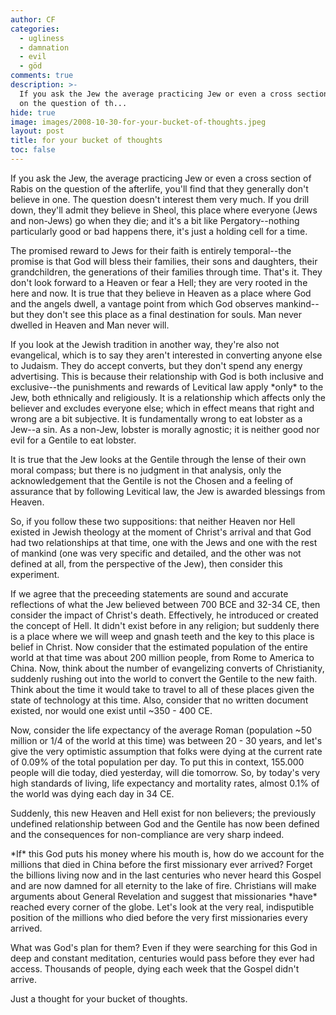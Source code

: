 ```yaml
---
author: CF
categories:
  - ugliness
  - damnation
  - evil
  - göd
comments: true
description: >-
  If you ask the Jew the average practicing Jew or even a cross section of Rabis
  on the question of th...
hide: true
image: images/2008-10-30-for-your-bucket-of-thoughts.jpeg
layout: post
title: for your bucket of thoughts
toc: false
---
```

    
If you ask the Jew, the average practicing Jew or even a cross section of Rabis on the question of the afterlife, you'll find that they generally don't believe in one. The question doesn't interest them very much. If you drill down, they'll admit they believe in Sheol, this place where everyone (Jews and non-Jews) go when they die; and it's a bit like Pergatory--nothing particularly good or bad happens there, it's just a holding cell for a time.    
    
The promised reward to Jews for their faith is entirely temporal--the promise is that God will bless their families, their sons and daughters, their grandchildren, the generations of their families through time. That's it. They don't look forward to a Heaven or fear a Hell; they are very rooted in the here and now. It is true that they believe in Heaven as a place where God and the angels dwell, a vantage point from which God observes mankind--but they don't see this place as a final destination for souls. Man never dwelled in Heaven and Man never will.    
    
If you look at the Jewish tradition in another way, they're also not evangelical, which is to say they aren't interested in converting anyone else to Judaism. They do accept converts, but they don't spend any energy advertising. This is because their relationship with God is both inclusive and exclusive--the punishments and rewards of Levitical law apply \*only\* to the Jew, both ethnically and religiously. It is a relationship which affects only the believer and excludes everyone else; which in effect means that right and wrong are a bit subjective. It is fundamentally wrong to eat lobster as a Jew--a sin. As a non-Jew, lobster is morally agnostic; it is neither good nor evil for a Gentile to eat lobster.    
    
It is true that the Jew looks at the Gentile through the lense of their own moral compass; but there is no judgment in that analysis, only the acknowledgement that the Gentile is not the Chosen and a feeling of assurance that by following Levitical law, the Jew is awarded blessings from Heaven.    
    
So, if you follow these two suppositions: that neither Heaven nor Hell existed in Jewish theology at the moment of Christ's arrival and that God had two relationships at that time, one with the Jews and one with the rest of mankind (one was very specific and detailed, and the other was not defined at all, from the perspective of the Jew), then consider this experiment.    
    
If we agree that the preceeding statements are sound and accurate reflections of what the Jew believed between 700 BCE and 32-34 CE, then consider the impact of Christ's death. Effectively, he introduced or created the concept of Hell. It didn't exist before in any religion; but suddenly there is a place where we will weep and gnash teeth and the key to this place is belief in Christ. Now consider that the estimated population of the entire world at that time was about 200 million people, from Rome to America to China. Now, think about the number of evangelizing converts of Christianity, suddenly rushing out into the world to convert the Gentile to the new faith. Think about the time it would take to travel to all of these places given the state of technology at this time. Also, consider that no written document existed, nor would one exist until ~350 - 400 CE.    
    
Now, consider the life expectancy of the average Roman (population ~50 million or 1/4 of the world at this time) was between 20 - 30 years, and let's give the very optimistic assumption that folks were dying at the current rate of 0.09% of the total population per day. To put this in context, 155.000 people will die today, died yesterday, will die tomorrow. So, by today's very high standards of living, life expectancy and mortality rates, almost 0.1% of the world was dying each day in 34 CE.    
    
Suddenly, this new Heaven and Hell exist for non believers; the previously undefined relationship between God and the Gentile has now been defined and the consequences for non-compliance are very sharp indeed.    
    
\*If\* this God puts his money where his mouth is, how do we account for the millions that died in China before the first missionary ever arrived? Forget the billions living now and in the last centuries who never heard this Gospel and are now damned for all eternity to the lake of fire. Christians will make arguments about General Revelation and suggest that missionaries \*have\* reached every corner of the globe. Let's look at the very real, indisputible position of the millions who died before the very first missionaries every arrived.    
    
What was God's plan for them? Even if they were searching for this God in deep and constant meditation, centuries would pass before they ever had access. Thousands of people, dying each week that the Gospel didn't arrive.    
    
Just a thought for your bucket of thoughts.    
